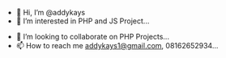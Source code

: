 - 👋 Hi, I’m @addykays
- 👀 I’m interested in PHP and JS Project...
<!--- - 🌱 I’m currently learning ... --->
- 💞️ I’m looking to collaborate on PHP Projects...
- 📫 How to reach me addykays1@gmail.com, 08162652934...

<!---
addykays/addykays is a ✨ special ✨ repository because its `README.md` (this file) appears on your GitHub profile.
You can click the Preview link to take a look at your changes.
--->
